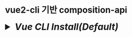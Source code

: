 # vue2-cli 기반 composition-api

<details>
<summary style="font-size:30px; font-weight:bold; font-style:italic;">Vue CLI Install(Default)</summary>

- ### vue project 생성

  ```bash
  vue create {프로젝트명}
  ```

- ### 개발 환경 구축 옵션 선택
  ```text/plain
  Vue CLI v5.0.8
  ? Please pick a preset:
    Default ([Vue 3] babel, eslint)
  > Default ([Vue 2] babel, eslint)
    Manually select features
  ```
</details>
